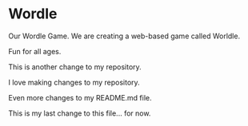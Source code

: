 # Wordle

Our Wordle Game. We are creating a web-based game called Worldle.

Fun for all ages.

This is another change to my repository.

I love making changes to my repository.

Even more changes to my README.md file.

This is my last change to this file... for now.